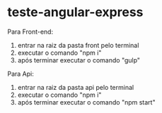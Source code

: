 # teste-angular-express

Para Front-end:
1. entrar na raiz da pasta front pelo terminal
2. executar o comando "npm i"
3. após terminar executar o comando "gulp" 

Para Api:
1. entrar na raiz da pasta api pelo terminal
2. executar o comando "npm i"
3. após terminar executar o comando "npm start" 

